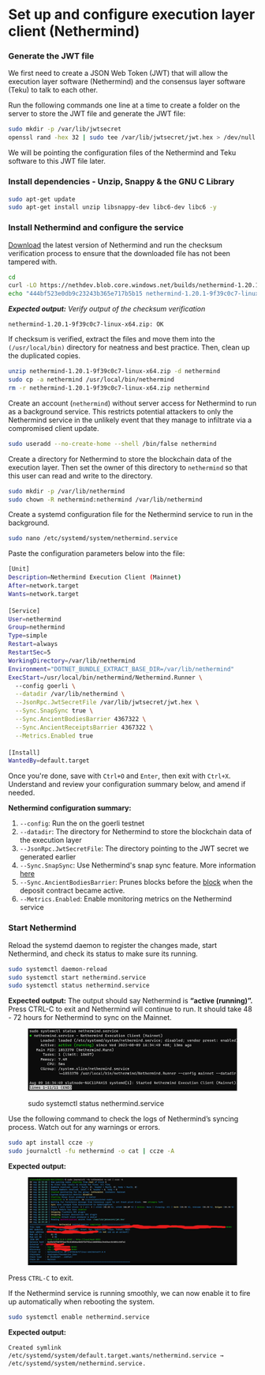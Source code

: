 # Set up and configure execution layer client (Nethermind)

### Generate the JWT file

We first need to create a JSON Web Token (JWT) that will allow the execution layer software (Nethermind) and the consensus layer software (Teku) to talk to each other.

Run the following commands one line at a time to create a folder on the server to store the JWT file and generate the JWT file:

```bash
sudo mkdir -p /var/lib/jwtsecret
openssl rand -hex 32 | sudo tee /var/lib/jwtsecret/jwt.hex > /dev/null
```

We will be pointing the configuration files of the Nethermind and Teku software to this JWT file later.

### Install dependencies - Unzip, Snappy & the GNU C Library

```bash
sudo apt-get update
sudo apt-get install unzip libsnappy-dev libc6-dev libc6 -y
```

### Install Nethermind and configure the service

[Download](https://downloads.nethermind.io/) the latest version of Nethermind and run the checksum verification process to ensure that the downloaded file has not been tampered with.

```bash
cd
curl -LO https://nethdev.blob.core.windows.net/builds/nethermind-1.20.1-9f39c0c7-linux-x64.zip
echo "444bf523e0db9c23243b365e717b5b15 nethermind-1.20.1-9f39c0c7-linux-x64.zip" | md5sum --check
```

_**Expected output:** Verify output of the checksum verification_

```
nethermind-1.20.1-9f39c0c7-linux-x64.zip: OK
```

If checksum is verified, extract the files and move them into the `(/usr/local/bin)` directory for neatness and best practice. Then, clean up the duplicated copies.

```bash
unzip nethermind-1.20.1-9f39c0c7-linux-x64.zip -d nethermind
sudo cp -a nethermind /usr/local/bin/nethermind
rm -r nethermind-1.20.1-9f39c0c7-linux-x64.zip nethermind
```

Create an account (`nethermind`) without server access for Nethermind to run as a background service. This restricts potential attackers to only the Nethermind service in the unlikely event that they manage to infiltrate via a compromised client update.

```bash
sudo useradd --no-create-home --shell /bin/false nethermind
```

Create a directory for Nethermind to store the blockchain data of the execution layer. Then set the owner of this directory to `nethermind` so that this user can read and write to the directory.

```bash
sudo mkdir -p /var/lib/nethermind
sudo chown -R nethermind:nethermind /var/lib/nethermind
```

Create a systemd configuration file for the Nethermind service to run in the background.

```bash
sudo nano /etc/systemd/system/nethermind.service
```

Paste the configuration parameters below into the file:

```bash
[Unit]
Description=Nethermind Execution Client (Mainnet)
After=network.target
Wants=network.target

[Service]
User=nethermind
Group=nethermind
Type=simple
Restart=always
RestartSec=5
WorkingDirectory=/var/lib/nethermind
Environment="DOTNET_BUNDLE_EXTRACT_BASE_DIR=/var/lib/nethermind"
ExecStart=/usr/local/bin/nethermind/Nethermind.Runner \
  --config goerli \
  --datadir /var/lib/nethermind \
  --JsonRpc.JwtSecretFile /var/lib/jwtsecret/jwt.hex \
  --Sync.SnapSync true \
  --Sync.AncientBodiesBarrier 4367322 \
  --Sync.AncientReceiptsBarrier 4367322 \
  --Metrics.Enabled true 
  
[Install]
WantedBy=default.target
```

Once you're done, save with `Ctrl+O` and `Enter`, then exit with `Ctrl+X`. Understand and review your configuration summary below, and amend if needed.

**Nethermind configuration summary:**

1. `--config`: Run the on the goerli testnet
2. `--datadir`: The directory for Nethermind to store the blockchain data of the execution layer
3. `--JsonRpc.JwtSecretFile`: The directory pointing to the JWT secret we generated earlier
4. `--Sync.SnapSync`: Use Nethermind's snap sync feature. More information [here](https://docs.nethermind.io/nethermind/ethereum-client/sync-modes)
5. `--Sync.AncientBodiesBarrier`: Prunes blocks before the [block](https://github.com/eth-clients/eth2-networks/blob/master/shared/mainnet/deposit\_contract\_block.txt) when the deposit contract became active.
6. `--Metrics.Enabled`: Enable monitoring metrics on the Nethermind service

### Start Nethermind

Reload the systemd daemon to register the changes made, start Nethermind, and check its status to make sure its running.

```bash
sudo systemctl daemon-reload
sudo systemctl start nethermind.service
sudo systemctl status nethermind.service
```

**Expected output:** The output should say Nethermind is **“active (running)”.** Press CTRL-C to exit and Nethermind will continue to run. It should take 48 - 72 hours for Nethermind to sync on the Mainnet.

<figure><img src="../.gitbook/assets/image (24).png" alt=""><figcaption><p>sudo systemctl status nethermind.service</p></figcaption></figure>

Use the following command to check the logs of Nethermind’s syncing process. Watch out for any warnings or errors.

```bash
sudo apt install ccze -y
sudo journalctl -fu nethermind -o cat | ccze -A
```

**Expected output:**

<figure><img src="../.gitbook/assets/image (67).png" alt=""><figcaption></figcaption></figure>

Press `CTRL-C` to exit.

If the Nethermind service is running smoothly, we can now enable it to fire up automatically when rebooting the system.

```bash
sudo systemctl enable nethermind.service
```

**Expected output:**

```
Created symlink /etc/systemd/system/default.target.wants/nethermind.service → /etc/systemd/system/nethermind.service.
```
